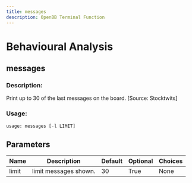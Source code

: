```yaml
---
title: messages
description: OpenBB Terminal Function
---
```


# Behavioural Analysis

## messages

### Description: 

Print up to 30 of the last messages on the board. [Source: Stocktwits]

### Usage: 
```python
usage: messages [-l LIMIT]
```

## Parameters

| Name | Description | Default | Optional | Choices |
| ---- | ----------- | ------- | -------- | ------- |
| limit | limit messages shown. | 30 | True | None |


